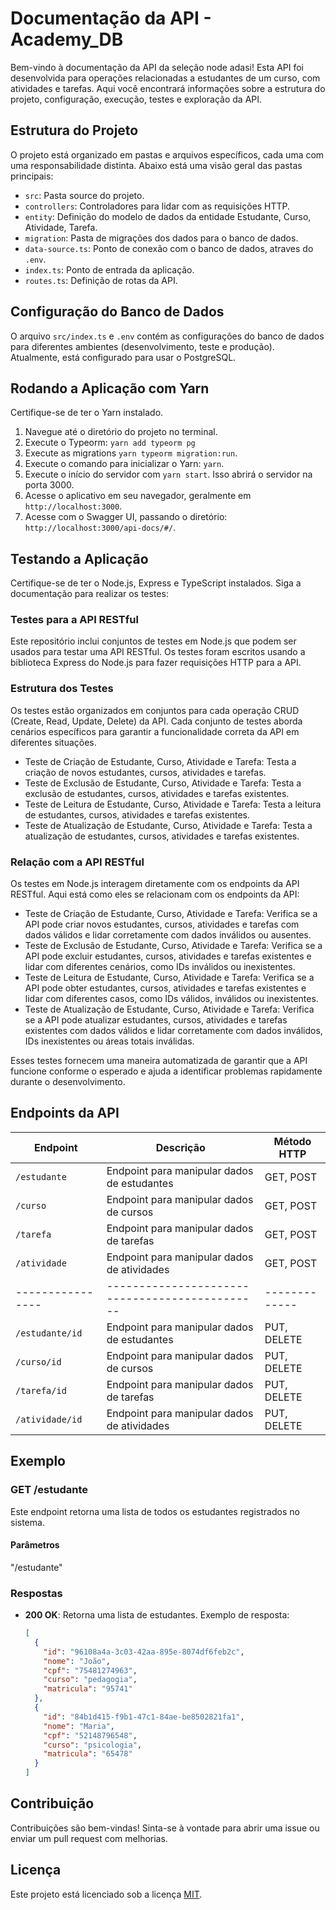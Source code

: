 # Documentação da API - Academy_DB

Bem-vindo à documentação da API da seleção node adasi! Esta API foi desenvolvida para operações relacionadas a estudantes de um curso, com atividades e tarefas. Aqui você encontrará informações sobre a estrutura do projeto, configuração, execução, testes e exploração da API.

## Estrutura do Projeto

O projeto está organizado em pastas e arquivos específicos, cada uma com uma responsabilidade distinta. Abaixo está uma visão geral das pastas principais:

- `src`: Pasta source do projeto.
- `controllers`: Controladores para lidar com as requisições HTTP.
- `entity`: Definição do modelo de dados da entidade Estudante, Curso, Atividade, Tarefa.
- `migration`: Pasta de migrações dos dados para o banco de dados.
- `data-source.ts`: Ponto de conexão com o banco de dados, atraves do `.env`.
- `index.ts`: Ponto de entrada da aplicação.
- `routes.ts`: Definição de rotas da API.

## Configuração do Banco de Dados

O arquivo `src/index.ts` e `.env` contém as configurações do banco de dados para diferentes ambientes (desenvolvimento, teste e produção). Atualmente, está configurado para usar o PostgreSQL.

## Rodando a Aplicação com Yarn

Certifique-se de ter o Yarn instalado.

1. Navegue até o diretório do projeto no terminal.
2. Execute o Typeorm: `yarn add typeorm pg` 
3. Execute as migrations `yarn typeorm migration:run`.
4. Execute o comando para inicializar o Yarn: `yarn`.
5. Execute o início do servidor com `yarn start`. Isso abrirá o servidor na porta 3000.
6. Acesse o aplicativo em seu navegador, geralmente em `http://localhost:3000`.
7. Acesse com o Swagger UI, passando o diretório: `http://localhost:3000/api-docs/#/`.

## Testando a Aplicação

Certifique-se de ter o Node.js, Express e TypeScript instalados. Siga a documentação para realizar os testes:

### Testes para a API RESTful

Este repositório inclui conjuntos de testes em Node.js que podem ser usados para testar uma API RESTful. Os testes foram escritos usando a biblioteca Express do Node.js para fazer requisições HTTP para a API.

### Estrutura dos Testes

Os testes estão organizados em conjuntos para cada operação CRUD (Create, Read, Update, Delete) da API. Cada conjunto de testes aborda cenários específicos para garantir a funcionalidade correta da API em diferentes situações.

- Teste de Criação de Estudante, Curso, Atividade e Tarefa: Testa a criação de novos estudantes, cursos, atividades e tarefas.
- Teste de Exclusão de Estudante, Curso, Atividade e Tarefa: Testa a exclusão de estudantes, cursos, atividades e tarefas existentes.
- Teste de Leitura de Estudante, Curso, Atividade e Tarefa: Testa a leitura de estudantes, cursos, atividades e tarefas existentes.
- Teste de Atualização de Estudante, Curso, Atividade e Tarefa: Testa a atualização de estudantes, cursos, atividades e tarefas existentes.

### Relação com a API RESTful

Os testes em Node.js interagem diretamente com os endpoints da API RESTful. Aqui está como eles se relacionam com os endpoints da API:

- Teste de Criação de Estudante, Curso, Atividade e Tarefa: Verifica se a API pode criar novos estudantes, cursos, atividades e tarefas com dados válidos e lidar corretamente com dados inválidos ou ausentes.
- Teste de Exclusão de Estudante, Curso, Atividade e Tarefa: Verifica se a API pode excluir estudantes, cursos, atividades e tarefas existentes e lidar com diferentes cenários, como IDs inválidos ou inexistentes.
- Teste de Leitura de Estudante, Curso, Atividade e Tarefa: Verifica se a API pode obter estudantes, cursos, atividades e tarefas existentes e lidar com diferentes casos, como IDs válidos, inválidos ou inexistentes.
- Teste de Atualização de Estudante, Curso, Atividade e Tarefa: Verifica se a API pode atualizar estudantes, cursos, atividades e tarefas existentes com dados válidos e lidar corretamente com dados inválidos, IDs inexistentes ou áreas totais inválidas.

Esses testes fornecem uma maneira automatizada de garantir que a API funcione conforme o esperado e ajuda a identificar problemas rapidamente durante o desenvolvimento.

## Endpoints da API

| Endpoint       | Descrição                                    | Método HTTP |
|----------------|----------------------------------------------|-------------|
| `/estudante`   | Endpoint para manipular dados de estudantes  | GET, POST   |
| `/curso`       | Endpoint para manipular dados de cursos      | GET, POST   |
| `/tarefa`      | Endpoint para manipular dados de tarefas     | GET, POST   |
| `/atividade`   | Endpoint para manipular dados de atividades  | GET, POST   |
|----------------|----------------------------------------------|-------------|
| `/estudante/id`| Endpoint para manipular dados de estudantes  | PUT, DELETE |
| `/curso/id`    | Endpoint para manipular dados de cursos      | PUT, DELETE |
| `/tarefa/id`   | Endpoint para manipular dados de tarefas     | PUT, DELETE |
| `/atividade/id`| Endpoint para manipular dados de atividades  | PUT, DELETE |

## Exemplo 

### GET /estudante

Este endpoint retorna uma lista de todos os estudantes registrados no sistema.

#### Parâmetros

"/estudante"

### Respostas

- **200 OK**: Retorna uma lista de estudantes.
  Exemplo de resposta:
  ```json
  [
    {
      "id": "96108a4a-3c03-42aa-895e-8074df6feb2c",
      "nome": "João",
      "cpf": "75481274963",
      "curso": "pedagogia",
      "matricula": "95741"
    },
    {
      "id": "84b1d415-f9b1-47c1-84ae-be8502821fa1",
      "nome": "Maria",
      "cpf": "52148796548",
      "curso": "psicologia",
      "matricula": "65478"
    }
  ]

## Contribuição

Contribuições são bem-vindas! Sinta-se à vontade para abrir uma issue ou enviar um pull request com melhorias.

## Licença

Este projeto está licenciado sob a licença [MIT](https://github.com/cancarlose/selecao-node-adasi/blob/main/LICENSE).